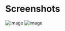 # Screenshots
![image](https://github.com/user-attachments/assets/4f7c2035-8499-4e21-9571-dcb74a05df65)
![image](https://github.com/user-attachments/assets/21c22905-2b9f-43c0-a689-7b75af4966f5)
